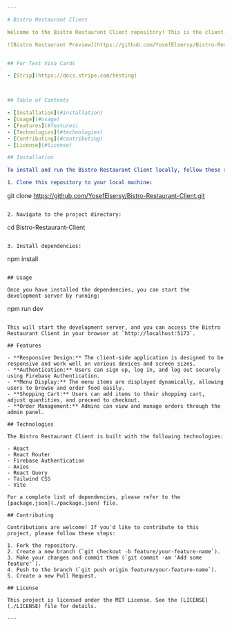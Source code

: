 ```yaml
---

# Bistro Restaurant Client

Welcome to the Bistro Restaurant Client repository! This is the client-side application for Bistro Restaurant, built with React and other technologies.

![Bistro Restaurant Preview](https://github.com/YosefElsersy/Bistro-Restaurant-Client/assets/124294506/105ec143-cdad-4c56-9b23-1116d01b8f50)


## For Test Visa Cards

- [Strip](https://docs.stripe.com/testing)



## Table of Contents

- [Installation](#installation)
- [Usage](#usage)
- [Features](#features)
- [Technologies](#technologies)
- [Contributing](#contributing)
- [License](#license)

## Installation

To install and run the Bistro Restaurant Client locally, follow these steps:

1. Clone this repository to your local machine:

   ```
   git clone https://github.com/YosefElsersy/Bistro-Restaurant-Client.git
   ```

2. Navigate to the project directory:

   ```
   cd Bistro-Restaurant-Client
   ```

3. Install dependencies:

   ```
   npm install
   ```

## Usage

Once you have installed the dependencies, you can start the development server by running:

```
npm run dev
```

This will start the development server, and you can access the Bistro Restaurant Client in your browser at `http://localhost:5173`.

## Features

- **Responsive Design:** The client-side application is designed to be responsive and work well on various devices and screen sizes.
- **Authentication:** Users can sign up, log in, and log out securely using Firebase Authentication.
- **Menu Display:** The menu items are displayed dynamically, allowing users to browse and order food easily.
- **Shopping Cart:** Users can add items to their shopping cart, adjust quantities, and proceed to checkout.
- **Order Management:** Admins can view and manage orders through the admin panel.

## Technologies

The Bistro Restaurant Client is built with the following technologies:

- React
- React Router
- Firebase Authentication
- Axios
- React Query
- Tailwind CSS
- Vite

For a complete list of dependencies, please refer to the [package.json](./package.json) file.

## Contributing

Contributions are welcome! If you'd like to contribute to this project, please follow these steps:

1. Fork the repository.
2. Create a new branch (`git checkout -b feature/your-feature-name`).
3. Make your changes and commit them (`git commit -am 'Add some feature'`).
4. Push to the branch (`git push origin feature/your-feature-name`).
5. Create a new Pull Request.

## License

This project is licensed under the MIT License. See the [LICENSE](./LICENSE) file for details.

---
```

